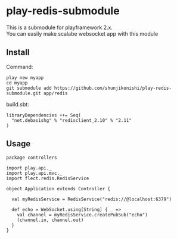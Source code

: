 # play-redis-submodule
This is a submodule for playframework 2.x.  
You can easily make scalabe websocket app with this module

## Install
Command:

    play new myapp
    cd myapp
    git submodule add https://github.com/shunjikonishi/play-redis-submodule.git app/redis

build.sbt:

    libraryDependencies ++= Seq(
      "net.debasishg" % "redisclient_2.10" % "2.11"
    )     
    
## Usage
    package controllers
    
    import play.api._
    import play.api.mvc._
    import flect.redis.RedisService
    
    object Application extends Controller {
    
      val myRedisService = RedisService("redis://@localhost:6379")
      
      def echo = WebSocket.using[String] { _ =>
        val channel = myRedisService.createPubSub("echo")
        (channel.in, channel.out)
      }
    }
